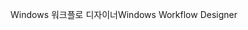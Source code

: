 <span data-ttu-id="277ba-101">Windows 워크플로 디자이너</span><span class="sxs-lookup"><span data-stu-id="277ba-101">Windows Workflow Designer</span></span>
